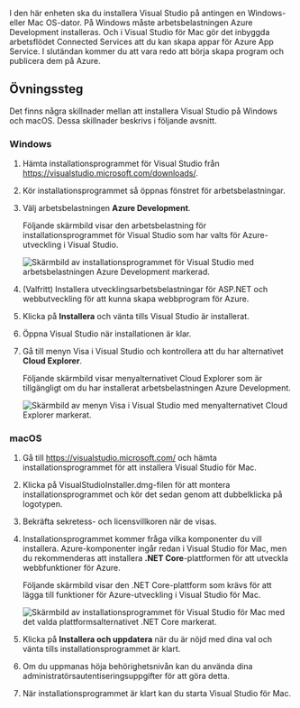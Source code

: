 I den här enheten ska du installera Visual Studio på antingen en Windows- eller Mac OS-dator. På Windows måste arbetsbelastningen Azure Development installeras. Och i Visual Studio för Mac gör det inbyggda arbetsflödet Connected Services att du kan skapa appar för Azure App Service. I slutändan kommer du att vara redo att börja skapa program och publicera dem på Azure.

## <a name="exercise-steps"></a>Övningssteg

Det finns några skillnader mellan att installera Visual Studio på Windows och macOS. Dessa skillnader beskrivs i följande avsnitt.

### <a name="windows"></a>Windows

1. Hämta installationsprogrammet för Visual Studio från https://visualstudio.microsoft.com/downloads/.

1. Kör installationsprogrammet så öppnas fönstret för arbetsbelastningar.

1. Välj arbetsbelastningen **Azure Development**.

    Följande skärmbild visar den arbetsbelastning för installationsprogrammet för Visual Studio som har valts för Azure-utveckling i Visual Studio.

    ![Skärmbild av installationsprogrammet för Visual Studio med arbetsbelastningen Azure Development markerad.](../media/5-select-azure-workload.png)

1. (Valfritt) Installera utvecklingsarbetsbelastningar för ASP.NET och webbutveckling för att kunna skapa webbprogram för Azure.

1. Klicka på **Installera** och vänta tills Visual Studio är installerat.

1. Öppna Visual Studio när installationen är klar.

1. Gå till menyn Visa i Visual Studio och kontrollera att du har alternativet **Cloud Explorer**.

    Följande skärmbild visar menyalternativet Cloud Explorer som är tillgängligt om du har installerat arbetsbelastningen Azure Development.

    ![Skärmbild av menyn Visa i Visual Studio med menyalternativet Cloud Explorer markerat.](../media/5-verify-cloud-explorer.png)

### <a name="macos"></a>macOS

1. Gå till https://visualstudio.microsoft.com/ och hämta installationsprogrammet för att installera Visual Studio för Mac.

1. Klicka på VisualStudioInstaller.dmg-filen för att montera installationsprogrammet och kör det sedan genom att dubbelklicka på logotypen.

1. Bekräfta sekretess- och licensvillkoren när de visas.

1. Installationsprogrammet kommer fråga vilka komponenter du vill installera. Azure-komponenter ingår redan i Visual Studio för Mac, men du rekommenderas att installera **.NET Core**-plattformen för att utveckla webbfunktioner för Azure.

    Följande skärmbild visar den .NET Core-plattform som krävs för att lägga till funktioner för Azure-utveckling i Visual Studio för Mac.

    ![Skärmbild av installationsprogrammet för Visual Studio för Mac med det valda plattformsalternativet .NET Core markerat.](../media/5-vsmac-install-net-core.png)

1. Klicka på **Installera och uppdatera** när du är nöjd med dina val och vänta tills installationsprogrammet är klart.

1. Om du uppmanas höja behörighetsnivån kan du använda dina administratörsautentiseringsuppgifter för att göra detta.

1. När installationsprogrammet är klart kan du starta Visual Studio för Mac.
